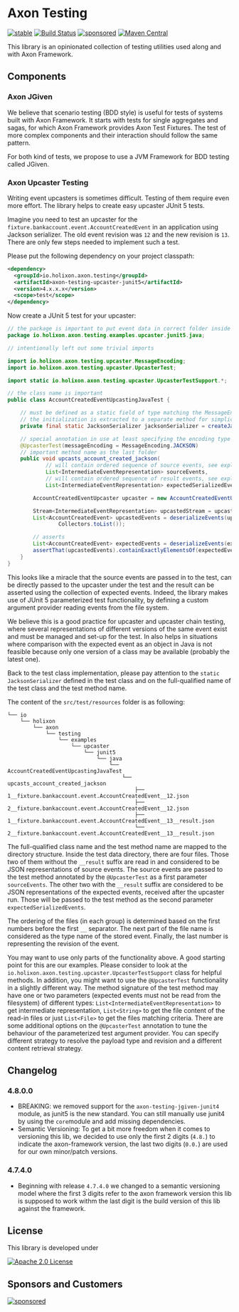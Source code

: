 # Axon Testing

[![stable](https://img.shields.io/badge/lifecycle-STABLE-green.svg)](https://github.com/holisticon#open-source-lifecycle)
[![Build Status](https://github.com/holixon/axon-testing/workflows/Development%20branches/badge.svg)](https://github.com/holixon/axon-testing/actions)
[![sponsored](https://img.shields.io/badge/sponsoredBy-Holisticon-RED.svg)](https://holisticon.de/)
[![Maven Central](https://maven-badges.herokuapp.com/maven-central/io.holixon.axon.testing/axon-testing-jgiven-core/badge.svg)](https://maven-badges.herokuapp.com/maven-central/io.holixon.axon.testing/axon-testing-jgiven-core)

This library is an opinionated collection of testing utilities used along and with Axon Framework.  

## Components

### Axon JGiven

We believe that scenario testing (BDD style) is useful for tests of systems built with Axon Framework. It starts with tests for 
single aggregates and sagas, for which Axon Framework provides Axon Test Fixtures. The test of more complex components and their 
interaction should follow the same pattern.

For both kind of tests, we propose to use a JVM Framework for BDD testing called JGiven.

### Axon Upcaster Testing

Writing event upcasters is sometimes difficult. Testing of them require even more effort. The library helps to create 
easy upcaster JUnit 5 tests.

Imagine you need to test an upcaster for the `fixture.bankaccount.event.AccountCreatedEvent` in an application using 
Jackson serializer. The old event revision was `12` and the new revision is `13`. There are only few steps needed to 
implement such a test.

Please put the following dependency on your project classpath:

```xml
<dependency>
  <groupId>io.holixon.axon.testing</groupId>
  <artifactId>axon-testing-upcaster-junit5</artifactId>
  <version>4.x.x.x</version>
  <scope>test</scope>
</dependency>
```

Now create a JUnit 5 test for your upcaster:

```java
// the package is important to put event data in correct folder inside the test resources
package io.holixon.axon.testing.examples.upcaster.junit5.java;

// intentionally left out some trivial imports 

import io.holixon.axon.testing.upcaster.MessageEncoding;
import io.holixon.axon.testing.upcaster.UpcasterTest;

import static io.holixon.axon.testing.upcaster.UpcasterTestSupport.*;

// the class name is important
public class AccountCreatedEventUpcastingJavaTest {

	// must be defined as a static field of type matching the MessageEncoding
	// the initialization is extracted to a separate method for simplicity
	private final static JacksonSerializer jacksonSerializer = createJacksonSerializer();

	// special annotation in use at least specifying the encoding type
	@UpcasterTest(messageEncoding = MessageEncoding.JACKSON)
	// important method name as the last folder
	public void upcasts_account_created_jackson(
			// will contain ordered sequence of source events, see explanation below
			List<IntermediateEventRepresentation> sourceEvents,
			// will contain ordered sequence of result events, see explanation below
			List<IntermediateEventRepresentation> expectedSerializedEvents) {

		AccountCreatedEventUpcaster upcaster = new AccountCreatedEventUpcaster();

		Stream<IntermediateEventRepresentation> upcastedStream = upcaster.upcast(sourceEvents.stream());
		List<AccountCreatedEvent> upcastedEvents = deserializeEvents(upcastedStream, jacksonSerializer).collect(
				Collectors.toList());

		// asserts
		List<AccountCreatedEvent> expectedEvents = deserializeEvents(expectedSerializedEvents, jacksonSerializer);
		assertThat(upcastedEvents).containExactlyElementsOf(expectedEvents);
	}
}
```
This looks like a miracle that the source events are passed in to the test, can be directly passed to the upcaster under the test
and the result can be asserted using the collection of expected events. Indeed, the library makes use of JUnit 5 parameterized test
functionality, by defining a custom argument provider reading events from the file system. 

We believe this is a good
practice for upcaster and upcaster chain testing, where several representations of different versions of the same event exist and must 
be managed and set-up for the test. In also helps in situations where comparison with the expected event as an object in Java is 
not feasible because only one version of a class may be available (probably the latest one).

Back to the test class implementation, please pay attention to the `static` `JacksonSerializer` defined in the test class and on 
the full-qualified name of the test class and the test method name.

The content of the `src/test/resources` folder is as following:

```
└── io
    └── holixon
        └── axon
            └── testing
                └── examples
                    └── upcaster
                        └── junit5
                            └── java
                                └── AccountCreatedEventUpcastingJavaTest
                                    └── upcasts_account_created_jackson
                                        ├── 1__fixture.bankaccount.event.AccountCreatedEvent__12.json
                                        ├── 2__fixture.bankaccount.event.AccountCreatedEvent__12.json
                                        ├── 1__fixture.bankaccount.event.AccountCreatedEvent__13__result.json
                                        └── 2__fixture.bankaccount.event.AccountCreatedEvent__13__result.json
```

The full-qualified class name and the test method name are mapped to the directory structure. Inside the test data directory,
there are four files. Those two of them without the `__result` suffix are read in and considered to be JSON representations
of source events. The source events are passed to the test method annotated by the `@UpcasterTest` as a first parameter `sourceEvents`. 
The other two with the `__result` suffix are considered to be JSON representations of the expected events, received after the 
upcaster run. Those will be passed to the test method as the second parameter `expectedSerializedEvents`. 

The ordering of the files (in each group) is determined based on the first numbers before the first `__` separator. The next part of 
the file name is considered as the type name of the stored event. Finally, the last number is representing the revision of the event.

You may want to use only parts of the functionality above. A good starting point for this are our examples. Please consider to look at the 
`io.holixon.axon.testing.upcaster.UpcasterTestSupport` class for helpful methods. In addition, you might want to use the `@UpcasterTest`
functionality in a slightly different way. The method signature of the test method may have one or two parameters (expected events must not be read 
from the filesystem) of different types: `List<IntermediateEventRepresentation>` to get intermediate representation, `List<String>` to get
the file content of the read-in files or just `List<File>` to get the files matching criteria. There are some additional options on
the `@UpcasterTest` annotation to tune the behaviour of the parameterized test argument provider. You can specify different strategy to 
resolve the payload type and revision and a different content retrieval strategy.

## Changelog

### 4.8.0.0

* BREAKING: we removed support for the `axon-testing-jgiven-junit4` module, as junit5 is the new standard. You can still manually use junit4 by using the `core`module and add missing dependencies.
* Semantic Versioning: To get a bit more freedom when it comes to versioning this lib, we decided to use only the first 2 digits (`4.8.`) to indicate the axon-framework version, the last two digits (`0.0.`) are used for our own minor/patch versions.


### 4.7.4.0

* Beginning with release `4.7.4.0` we changed to a semantic versioning model where the first 3 digits refer to the axon framework version this lib is supposed to work withm the last digit is the build version of this lib against the framework.


## License

This library is developed under

[![Apache 2.0 License](https://img.shields.io/badge/License-Apache%202.0-blue.svg)](/LICENSE)

## Sponsors and Customers

[![sponsored](https://img.shields.io/badge/sponsoredBy-Holisticon-red.svg)](https://holisticon.de/)


